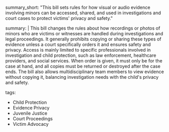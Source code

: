 summary_short: "This bill sets rules for how visual or audio evidence involving minors can be accessed, shared, and used in investigations and court cases to protect victims' privacy and safety."

summary: |
  This bill changes the rules about how recordings or photos of minors who are victims or witnesses are handled during investigations and legal proceedings. It generally prohibits copying or sharing these types of evidence unless a court specifically orders it and ensures safety and privacy. Access is mainly limited to specific professionals involved in investigation and child protection, such as law enforcement, healthcare providers, and social services. When order is given, it must only be for the case at hand, and all copies must be returned or destroyed after the case ends. The bill also allows multidisciplinary team members to view evidence without copying it, balancing investigation needs with the child's privacy and safety.

tags:
  - Child Protection
  - Evidence Privacy
  - Juvenile Justice
  - Court Proceedings
  - Victim Advocacy
